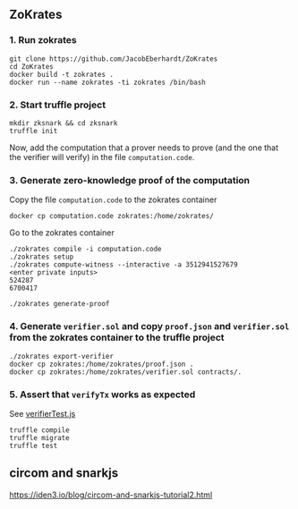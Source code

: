 ## ZoKrates
### 1. Run zokrates
```shell
git clone https://github.com/JacobEberhardt/ZoKrates
cd ZoKrates
docker build -t zokrates .
docker run --name zokrates -ti zokrates /bin/bash
```

### 2. Start truffle project
```shell
mkdir zksnark && cd zksnark
truffle init
```
Now, add the computation that a prover needs to prove (and the one that the verifier will verify) in the file `computation.code`.

### 3. Generate zero-knowledge proof of the computation
Copy the file `computation.code` to the zokrates container
```
docker cp computation.code zokrates:/home/zokrates/
```
Go to the zokrates container
```shell
./zokrates compile -i computation.code
./zokrates setup
./zokrates compute-witness --interactive -a 3512941527679
<enter private inputs>
524287
6700417

./zokrates generate-proof
```

### 4. Generate `verifier.sol` and copy `proof.json` and `verifier.sol` from the zokrates container to the truffle project
```shell
./zokrates export-verifier
docker cp zokrates:/home/zokrates/proof.json .
docker cp zokrates:/home/zokrates/verifier.sol contracts/.
```

### 5. Assert that `verifyTx` works as expected
See [verifierTest.js](./test/verifierTest.js)
```shell
truffle compile
truffle migrate
truffle test
```

## circom and snarkjs
https://iden3.io/blog/circom-and-snarkjs-tutorial2.html